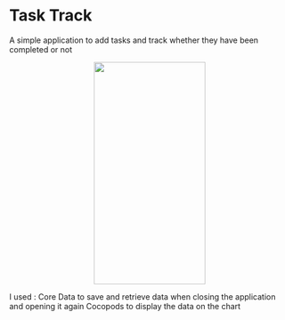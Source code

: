 # Task Track


A simple application to add tasks and track whether they have been completed or not

<p align="center">
<img src="https://user-images.githubusercontent.com/66906961/150654417-d0c92b71-c29b-41ea-b625-8442bd6671dc.PNG" width="200" height="400">

</p>





I used :
Core Data to save and retrieve data when closing the application and opening it again
Cocopods to display the data on the chart
